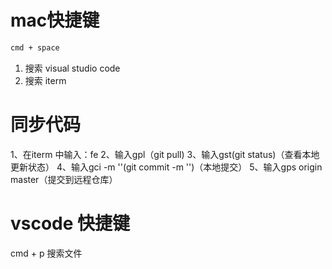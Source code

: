 # mac快捷键

```sh
cmd + space
```

1. 搜索 visual studio code
2. 搜索 iterm

# 同步代码

1、在iterm 中输入：fe
2、输入gpl（git pull)
3、输入gst(git status)（查看本地更新状态）
4、输入gci -m ''(git commit -m '')（本地提交）
5、输入gps origin master（提交到远程仓库）

# vscode 快捷键

cmd + p 搜索文件